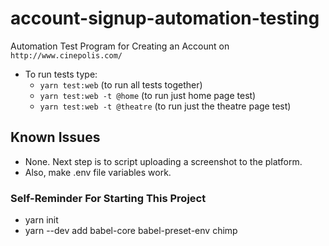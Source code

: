 # account-signup-automation-testing
Automation Test Program for Creating an Account on `http://www.cinepolis.com/`


- To run tests type:
    - `yarn test:web` (to run all tests together)
    - `yarn test:web -t @home` (to run just home page test)
    - `yarn test:web -t @theatre` (to run just the theatre page test)


## Known Issues

- None. Next step is to script uploading a screenshot to the platform.
- Also, make .env file variables work. 


### Self-Reminder For Starting This Project
- yarn init
- yarn --dev add babel-core babel-preset-env chimp
